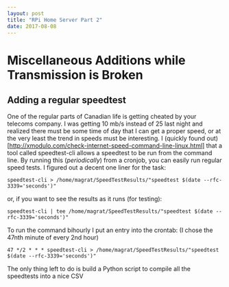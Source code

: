 ```yaml
---
layout: post
title: "RPi Home Server Part 2"
date: 2017-08-08
---
```


# Miscellaneous Additions while Transmission is Broken
## Adding a regular speedtest
One of the regular parts of Canadian life is getting cheated by your telecoms company. I was getting 10 mb/s instead of 25 last night and realized there must be some time of day that I can get a proper speed, or at the very least the trend in speeds must be interesting.
I (quickly found out)[http://xmodulo.com/check-internet-speed-command-line-linux.html] that a tool called speedtest-cli allows a speedtest to be run from the command line. By running this (*periodically*) from a cronjob, you can easily run regular speed tests. I figured out a decent one liner for the task:

    speedtest-cli > /home/magrat/SpeedTestResults/"speedtest $(date --rfc-3339='seconds')"
or, if you want to see the results as it runs (for testing):

    speedtest-cli | tee /home/magrat/SpeedTestResults/"speedtest $(date --rfc-3339='seconds')"
    
To run the command bihourly I put an entry into the crontab:
(I chose the 47nth minute of every 2nd hour)

    47 */2 * * * speedtest-cli > /home/magrat/SpeedTestResults/"speedtest $(date --rfc-3339='seconds')"

The only thing left to do is build a Python script to compile all the speedtests into a nice CSV
